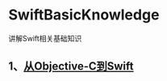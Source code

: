 # SwiftBasicKnowledge
讲解Swift相关基础知识

## 1、[从Objective-C到Swift](https://github.com/100mango/zen/blob/master/Swift%E5%AD%A6%E4%B9%A0%EF%BC%9A%E4%BB%8EObjective-C%E5%88%B0Swift/Swift%E5%AD%A6%E4%B9%A0%EF%BC%9A%E4%BB%8EObjective-C%E5%88%B0Swift.md#1%E5%B1%9E%E6%80%A7property%E5%92%8C%E5%AE%9E%E4%BE%8B%E5%8F%98%E9%87%8Finstance-variable)


